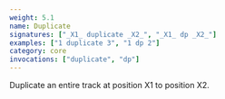 ```yaml
---
weight: 5.1
name: Duplicate
signatures: ["_X1_ duplicate _X2_", "_X1_ dp _X2_"]
examples: ["1 duplicate 3", "1 dp 2"]
category: core
invocations: ["duplicate", "dp"]
---
```

Duplicate an entire track at position X1 to position X2.